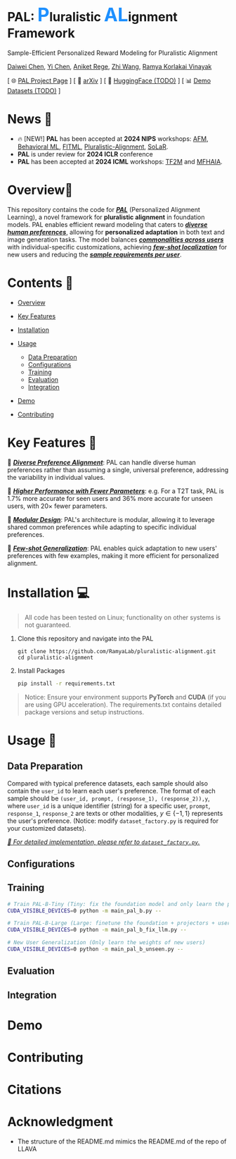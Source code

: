 # PAL: <span style="font-size: 1.5em; color: #1E90FF;">P</span>luralistic <span style="font-size: 1.5em; color: #1E90FF;">AL</span>ignment Framework

Sample-Efficient Personalized Reward Modeling for Pluralistic Alignment

[Daiwei Chen](), [Yi Chen](https://www.deepneural.network/), [Aniket Rege](https://aniketrege.github.io/), [Zhi Wang](https://zwang.org/), [Ramya Korlakai Vinayak](https://ramyakv.github.io/)

[ 🌐 [PAL Project Page](https://pal-alignment.github.io/) ] [ 📜 [arXiv](https://arxiv.org/abs/2406.08469) ] [ 🤗 [HuggingFace (TODO)]() ] [ 📊 [Demo Datasets (TODO)]() ]

# News 📰

- 🔥 [NEW!] **PAL** has been accepted at **2024 NIPS** workshops: [AFM](https://adaptive-foundation-models.org/), [Behavioral ML](https://sites.google.com/view/behavioralml/), [FITML](https://sites.google.com/view/neurips2024-ftw/home), [Pluralistic-Alignment](https://pluralistic-alignment.github.io/), [SoLaR](https://solar-neurips.github.io/).
- **PAL** is under review for **2024 ICLR** conference
- **PAL** has been accepted at **2024 ICML** workshops: [TF2M](https://sites.google.com/view/tf2m) and [MFHAIA](https://sites.google.com/view/mhf-icml2024).

# Overview📍

This repository contains the code for ***<u>PAL</u>*** (Personalized Alignment Learning), a novel framework for **pluralistic alignment** in foundation models. PAL enables efficient reward modeling that caters to <u>***diverse human preferences***</u>, allowing for **personalized adaptation** in both text and image generation tasks. The model balances *<u>**commonalities across users**</u>* with individual-specific customizations, achieving *<u>**few-shot localization**</u>* for new users and reducing the *<u>**sample requirements per user**</u>*.

# Contents 💬

- [Overview](#overview📍)
- [Key Features](#Key-Features)
- [Installation](#Installation)
- [Usage](#usage)
  - [Data Preparation](##data-preparation)
  - [Configurations](##configurations)
  - [Training](##training)
  - [Evaluation](##evaluation)
  - [Integration](##integration)

- [Demo](#demo)
- [Contributing](#contributing)

# Key Features 🎯

💠 <u>***Diverse Preference Alignment***</u>: PAL can handle diverse human preferences rather than assuming a single, universal preference, addressing the variability in individual values.

💠 <u>***Higher Performance with Fewer Parameters***</u>: e.g. For a T2T task, PAL is 1.7% more accurate for seen users and 36% more accurate for unseen users, with 20× fewer parameters.

💠 <u>***Modular Design***</u>: PAL's architecture is modular, allowing it to leverage shared common preferences while adapting to specific individual preferences.

💠 <u>***Few-shot Generalization***</u>: PAL enables quick adaptation to new users' preferences with few examples, making it more efficient for personalized alignment.

# Installation 💻

> All code has been tested on Linux; functionality on other systems is not guaranteed.

1. Clone this repository and navigate into the PAL

   ```shell
   git clone https://github.com/RamyaLab/pluralistic-alignment.git
   cd pluralistic-alignment
   ```

2. Install Packages

   ``` sh
   pip install -r requirements.txt
   ```

> Notice: Ensure your environment supports **PyTorch** and **CUDA** (if you are using GPU acceleration). The requirements.txt contains detailed package versions and setup instructions.

 # Usage 🧰

## Data Preparation

Compared with typical preference datasets, each sample should also contain the `user_id` to learn each user's preference. The format of each sample should be `(user_id, prompt, (response_1), (response_2)),y`, where `user_id` is a unique identifier (string) for a specific user,  `prompt`, `response_1`, `response_2` are texts or other modalities,  $y\in \{-1, 1\}$ represents the user's preference. (Notice:  modify `dataset_factory.py` is required for your customized datasets).

*<u>🎯 For detailed implementation, please refer to `dataset_factory.py`.</u>*

## Configurations





## Training

```sh
# Train PAL-B-Tiny (Tiny: fix the foundation model and only learn the projectors + user weights)
CUDA_VISIBLE_DEVICES=0 python -m main_pal_b.py --

# Train PAL-B-Large (Large: finetune the foundation + projectors + user weights)
CUDA_VISIBLE_DEVICES=0 python -m main_pal_b_fix_llm.py --

# New User Generalization (Only learn the weights of new users)
CUDA_VISIBLE_DEVICES=0 python -m main_pal_b_unseen.py --

```

















## Evaluation







## Integration







# Demo









# Contributing











# Citations









# Acknowledgment

- The structure of the README.md mimics the README.md of the repo of LLAVA







